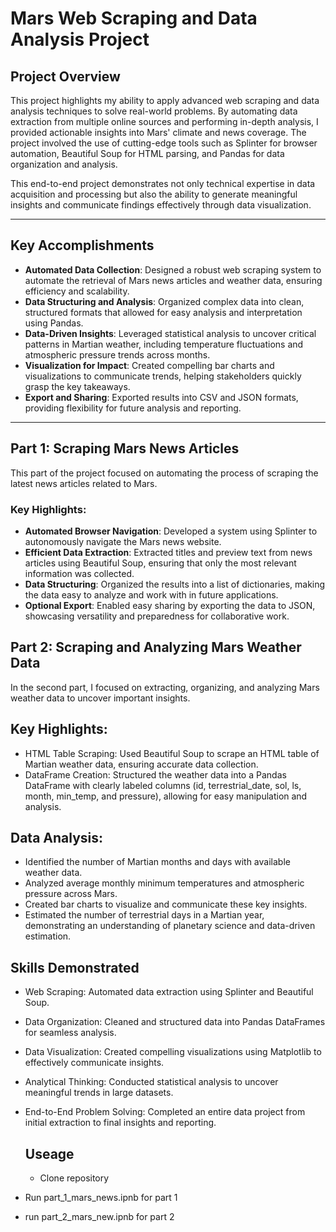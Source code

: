 # Mars Web Scraping and Data Analysis Project

## Project Overview

This project highlights my ability to apply advanced web scraping and data analysis techniques to solve real-world problems. By automating data extraction from multiple online sources and performing in-depth analysis, I provided actionable insights into Mars' climate and news coverage. The project involved the use of cutting-edge tools such as Splinter for browser automation, Beautiful Soup for HTML parsing, and Pandas for data organization and analysis.

This end-to-end project demonstrates not only technical expertise in data acquisition and processing but also the ability to generate meaningful insights and communicate findings effectively through data visualization.

---

## Key Accomplishments

- **Automated Data Collection**: Designed a robust web scraping system to automate the retrieval of Mars news articles and weather data, ensuring efficiency and scalability.
- **Data Structuring and Analysis**: Organized complex data into clean, structured formats that allowed for easy analysis and interpretation using Pandas.
- **Data-Driven Insights**: Leveraged statistical analysis to uncover critical patterns in Martian weather, including temperature fluctuations and atmospheric pressure trends across months.
- **Visualization for Impact**: Created compelling bar charts and visualizations to communicate trends, helping stakeholders quickly grasp the key takeaways.
- **Export and Sharing**: Exported results into CSV and JSON formats, providing flexibility for future analysis and reporting.

---

## Part 1: Scraping Mars News Articles

This part of the project focused on automating the process of scraping the latest news articles related to Mars.

### Key Highlights:
- **Automated Browser Navigation**: Developed a system using Splinter to autonomously navigate the Mars news website.
- **Efficient Data Extraction**: Extracted titles and preview text from news articles using Beautiful Soup, ensuring that only the most relevant information was collected.
- **Data Structuring**: Organized the results into a list of dictionaries, making the data easy to analyze and work with in future applications.
- **Optional Export**: Enabled easy sharing by exporting the data to JSON, showcasing versatility and preparedness for collaborative work.

## Part 2: Scraping and Analyzing Mars Weather Data

In the second part, I focused on extracting, organizing, and analyzing Mars weather data to uncover important insights.

## Key Highlights:
- HTML Table Scraping: Used Beautiful Soup to scrape an HTML table of Martian weather data, ensuring accurate data collection.
- DataFrame Creation: Structured the weather data into a Pandas DataFrame with clearly labeled columns (id, terrestrial_date, sol, ls, month, min_temp, and pressure), allowing for easy manipulation and analysis.
  
## Data Analysis:
- Identified the number of Martian months and days with available weather data.
- Analyzed average monthly minimum temperatures and atmospheric pressure across Mars.
- Created bar charts to visualize and communicate these key insights.
- Estimated the number of terrestrial days in a Martian year, demonstrating an understanding of planetary science and data-driven estimation.

##  Skills Demonstrated
- Web Scraping: Automated data extraction using Splinter and Beautiful Soup.
- Data Organization: Cleaned and structured data into Pandas DataFrames for seamless analysis.
- Data Visualization: Created compelling visualizations using Matplotlib to effectively communicate insights.
- Analytical Thinking: Conducted statistical analysis to uncover meaningful trends in large datasets.
- End-to-End Problem Solving: Completed an entire data project from initial extraction to final insights and reporting.

  ## Useage

  - Clone repository
 - Run part_1_mars_news.ipnb for part 1
 - run part_2_mars_new.ipnb for part 2
